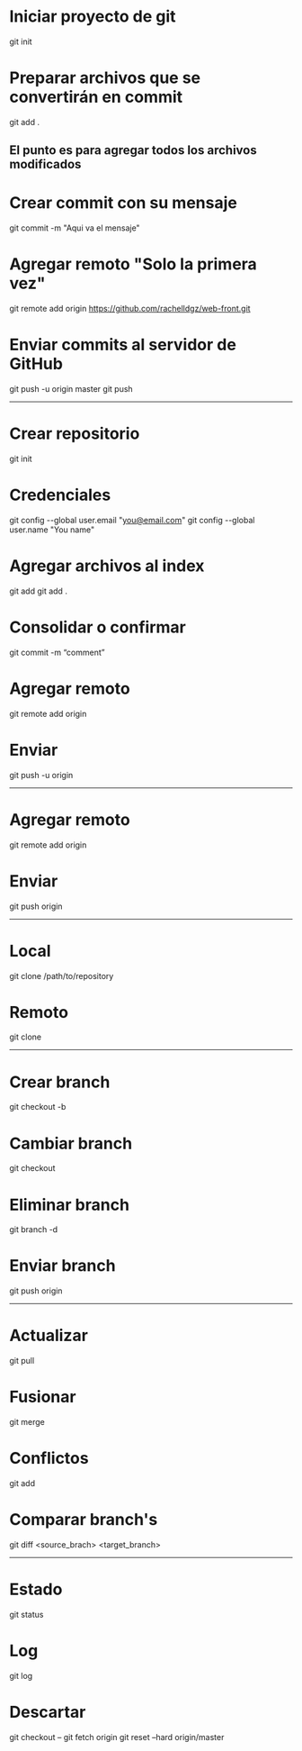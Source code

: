 # Iniciar proyecto de git
git init

# Preparar archivos que se convertirán en commit
git add .
## El punto es para agregar todos los archivos modificados

# Crear commit con su mensaje
git commit -m "Aqui va el mensaje"

# Agregar remoto "Solo la primera vez"
git remote add origin https://github.com/rachelldgz/web-front.git

# Enviar commits al servidor de GitHub
git push -u origin master
git push


-------------------------------------------------------

# Crear repositorio
git init

# Credenciales
git config --global user.email "you@email.com"
git config --global user.name "You name"

# Agregar archivos al index
git add <filename>
git add .

# Consolidar o confirmar
git commit -m “comment”

# Agregar remoto
git remote add origin <server>

# Enviar
git push -u origin <branchName>

---------------------------------------------

# Agregar remoto
git remote add origin <server>

# Enviar
git push origin <branchName>

---------------------------------------------

# Local
git clone /path/to/repository

# Remoto
git clone <server>

---------------------------------------------

# Crear branch
git checkout -b <branchName>

# Cambiar branch
git checkout <branchName>

# Eliminar branch
git branch -d <branchName>

# Enviar branch
git push origin <branchName>

---------------------------------------------

# Actualizar
git pull

# Fusionar
git merge <branchName>

# Conflictos
git add <filename>

# Comparar branch's
git diff <source_brach> <target_branch>

---------------------------------------------

# Estado
git status

# Log
git log

# Descartar
git checkout – <filename>
git fetch origin
git reset –hard origin/master